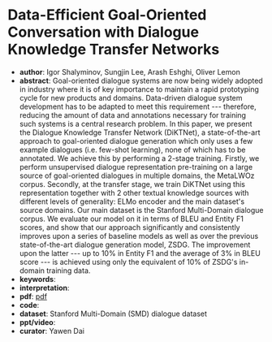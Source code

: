 # Data-Efficient Goal-Oriented Conversation with Dialogue Knowledge Transfer Networks

- **author**: Igor Shalyminov, Sungjin Lee, Arash Eshghi, Oliver Lemon
- **abstract**: Goal-oriented dialogue systems are now being widely adopted in industry where it is of key importance to maintain a rapid prototyping cycle for new products and domains. Data-driven dialogue system development has to be adapted to meet this requirement --- therefore, reducing the amount of data and annotations necessary for training such systems is a central research problem. 
  In this paper, we present the Dialogue Knowledge Transfer Network (DiKTNet), a state-of-the-art approach to goal-oriented dialogue generation which only uses a few example dialogues (i.e. few-shot learning), none of which has to be annotated. We achieve this by performing a 2-stage training. Firstly, we perform unsupervised dialogue representation pre-training on a large source of goal-oriented dialogues in multiple domains, the MetaLWOz corpus. Secondly, at the transfer stage, we train DiKTNet using this representation together with 2 other textual knowledge sources with different levels of generality: ELMo encoder and the main dataset's source domains. 
  Our main dataset is the Stanford Multi-Domain dialogue corpus. We evaluate our model on it in terms of BLEU and Entity F1 scores, and show that our approach significantly and consistently improves upon a series of baseline models as well as over the previous state-of-the-art dialogue generation model, ZSDG. The improvement upon the latter --- up to 10% in Entity F1 and the average of 3% in BLEU score --- is achieved using only the equivalent of 10% of ZSDG's in-domain training data. 
- **keywords**:
- **interpretation**:
- **pdf**: [pdf](https://arxiv.org/pdf/1910.01302)
- **code**: 
- **dataset**: Stanford Multi-Domain (SMD) dialogue dataset
- **ppt/video**:
- **curator**: Yawen Dai